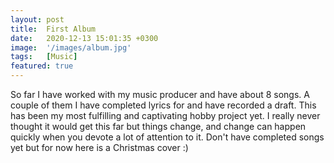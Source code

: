 ```yaml
---
layout: post
title:  First Album
date:   2020-12-13 15:01:35 +0300
image:  '/images/album.jpg'
tags:   [Music]
featured: true
---
```

So far I have worked with my music producer and have about 8 songs. A couple of them I have completed lyrics for and have recorded a draft. This has been my most fulfilling and captivating hobby project yet. I really never thought it would get this far but things change, and change can happen quickly when you devote a lot of attention to it. Don't have completed songs yet but for now here is a Christmas cover :)

